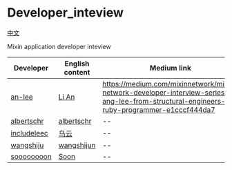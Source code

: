 
# Developer_inteview
[中文](https://github.com/awesome-mixin-network/Developer_inteview/blob/master/README_cn.md)

Mixin application developer inteview

|Developer|English content| Medium link|
|--|--|--| 
|[an-lee](https://github.com/an-lee)|[Li An](https://github.com/awesome-mixin-network/Developer_inteview/blob/master/developer_interview_li_an_en.md)|https://medium.com/mixinnetwork/mixin-network-developer-interview-series-ang-lee-from-structural-engineers-to-ruby-programmer-e1cccf444da7|
|[albertschr](https://github.com/albertschr)|[albertschr](https://github.com/awesome-mixin-network/Developer_inteview/blob/master/developer_interview_li_dagou_en.md)|--|
|[includeleec](https://github.com/includeleec)|[乌云](https://github.com/awesome-mixin-network/Developer_inteview/blob/master/developer_interview_wuyun_en.md)|--|
|[wangshiju](https://github.com/wangshijun)|[wangshijun](https://github.com/awesome-mixin-network/Developer_inteview/blob/master/developer_interview_wang_shijun_en.md)|--|
|[soooooooon](https://github.com/soooooooon)|[Soon](https://github.com/awesome-mixin-network/Developer_inteview/blob/master/developer_interview_soon_en.md)|--|

